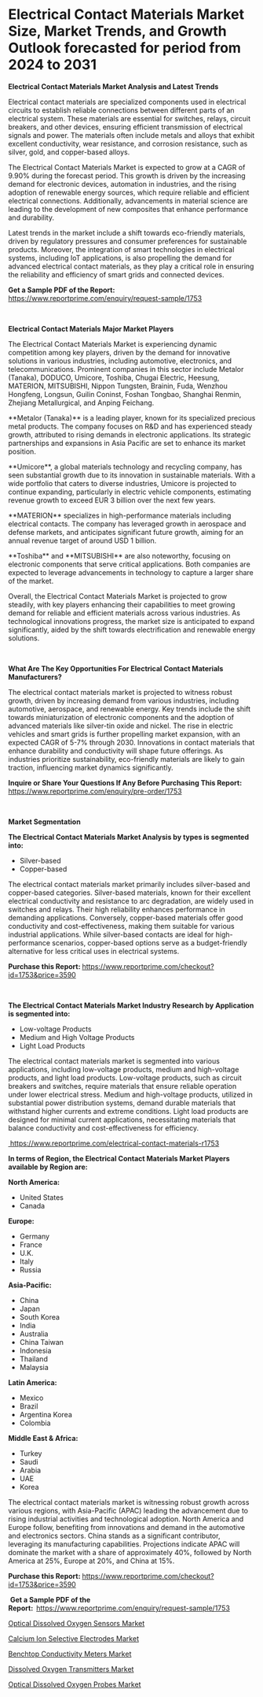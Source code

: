 <p><h1>Electrical Contact Materials Market Size, Market Trends, and Growth Outlook forecasted for period from 2024 to 2031</h1></p><p><strong>Electrical Contact Materials Market Analysis and Latest Trends</strong></p>
<p><p>Electrical contact materials are specialized components used in electrical circuits to establish reliable connections between different parts of an electrical system. These materials are essential for switches, relays, circuit breakers, and other devices, ensuring efficient transmission of electrical signals and power. The materials often include metals and alloys that exhibit excellent conductivity, wear resistance, and corrosion resistance, such as silver, gold, and copper-based alloys.</p><p>The Electrical Contact Materials Market is expected to grow at a CAGR of 9.90% during the forecast period. This growth is driven by the increasing demand for electronic devices, automation in industries, and the rising adoption of renewable energy sources, which require reliable and efficient electrical connections. Additionally, advancements in material science are leading to the development of new composites that enhance performance and durability. </p><p>Latest trends in the market include a shift towards eco-friendly materials, driven by regulatory pressures and consumer preferences for sustainable products. Moreover, the integration of smart technologies in electrical systems, including IoT applications, is also propelling the demand for advanced electrical contact materials, as they play a critical role in ensuring the reliability and efficiency of smart grids and connected devices.</p></p>
<p><strong>Get a Sample PDF of the Report:&nbsp;</strong> <a href="https://www.reportprime.com/enquiry/request-sample/1753?utm_campaign=1899&utm_medium=2&utm_source=Github&utm_content=ia&utm_term=24122024&utm_id=electrical-contact-materials">https://www.reportprime.com/enquiry/request-sample/1753</a></p>
<p>&nbsp;</p>
<p><strong>Electrical Contact Materials Major Market Players</strong></p>
<p><p>The Electrical Contact Materials Market is experiencing dynamic competition among key players, driven by the demand for innovative solutions in various industries, including automotive, electronics, and telecommunications. Prominent companies in this sector include Metalor (Tanaka), DODUCO, Umicore, Toshiba, Chugai Electric, Heesung, MATERION, MITSUBISHI, Nippon Tungsten, Brainin, Fuda, Wenzhou Hongfeng, Longsun, Guilin Coninst, Foshan Tongbao, Shanghai Renmin, Zhejiang Metallurgical, and Anping Feichang.</p><p>**Metalor (Tanaka)** is a leading player, known for its specialized precious metal products. The company focuses on R&D and has experienced steady growth, attributed to rising demands in electronic applications. Its strategic partnerships and expansions in Asia Pacific are set to enhance its market position.</p><p>**Umicore**, a global materials technology and recycling company, has seen substantial growth due to its innovation in sustainable materials. With a wide portfolio that caters to diverse industries, Umicore is projected to continue expanding, particularly in electric vehicle components, estimating revenue growth to exceed EUR 3 billion over the next few years.</p><p>**MATERION** specializes in high-performance materials including electrical contacts. The company has leveraged growth in aerospace and defense markets, and anticipates significant future growth, aiming for an annual revenue target of around USD 1 billion.</p><p>**Toshiba** and **MITSUBISHI** are also noteworthy, focusing on electronic components that serve critical applications. Both companies are expected to leverage advancements in technology to capture a larger share of the market.</p><p>Overall, the Electrical Contact Materials Market is projected to grow steadily, with key players enhancing their capabilities to meet growing demand for reliable and efficient materials across various industries. As technological innovations progress, the market size is anticipated to expand significantly, aided by the shift towards electrification and renewable energy solutions.</p></p>
<p>&nbsp;</p>
<p><strong>What Are The Key Opportunities For Electrical Contact Materials Manufacturers?</strong></p>
<p><p>The electrical contact materials market is projected to witness robust growth, driven by increasing demand from various industries, including automotive, aerospace, and renewable energy. Key trends include the shift towards miniaturization of electronic components and the adoption of advanced materials like silver-tin oxide and nickel. The rise in electric vehicles and smart grids is further propelling market expansion, with an expected CAGR of 5-7% through 2030. Innovations in contact materials that enhance durability and conductivity will shape future offerings. As industries prioritize sustainability, eco-friendly materials are likely to gain traction, influencing market dynamics significantly.</p></p>
<p><strong>Inquire or Share Your Questions If Any Before Purchasing This Report:</strong> <a href="https://www.reportprime.com/enquiry/pre-order/1753?utm_campaign=1899&utm_medium=2&utm_source=Github&utm_content=ia&utm_term=24122024&utm_id=electrical-contact-materials">https://www.reportprime.com/enquiry/pre-order/1753</a></p>
<p>&nbsp;</p>
<p><strong>Market Segmentation</strong></p>
<p><strong>The Electrical Contact Materials Market Analysis by types is segmented into:</strong></p>
<p><ul><li>Silver-based</li><li>Copper-based</li></ul></p>
<p><p>The electrical contact materials market primarily includes silver-based and copper-based categories. Silver-based materials, known for their excellent electrical conductivity and resistance to arc degradation, are widely used in switches and relays. Their high reliability enhances performance in demanding applications. Conversely, copper-based materials offer good conductivity and cost-effectiveness, making them suitable for various industrial applications. While silver-based contacts are ideal for high-performance scenarios, copper-based options serve as a budget-friendly alternative for less critical uses in electrical systems.</p></p>
<p><strong>Purchase this Report:&nbsp;</strong><a href="https://www.reportprime.com/checkout?id=1753&price=3590&utm_campaign=1899&utm_medium=2&utm_source=Github&utm_content=ia&utm_term=24122024&utm_id=electrical-contact-materials">https://www.reportprime.com/checkout?id=1753&price=3590</a></p>
<p>&nbsp;</p>
<p><strong>The Electrical Contact Materials Market Industry Research by Application is segmented into:</strong></p>
<p><ul><li>Low-voltage Products</li><li>Medium and High Voltage Products</li><li>Light Load Products</li></ul></p>
<p><p>The electrical contact materials market is segmented into various applications, including low-voltage products, medium and high-voltage products, and light load products. Low-voltage products, such as circuit breakers and switches, require materials that ensure reliable operation under lower electrical stress. Medium and high-voltage products, utilized in substantial power distribution systems, demand durable materials that withstand higher currents and extreme conditions. Light load products are designed for minimal current applications, necessitating materials that balance conductivity and cost-effectiveness for efficiency.</p></p>
<p><a href="https://www.reportprime.com/electrical-contact-materials-r1753?utm_campaign=1899&utm_medium=2&utm_source=Github&utm_content=ia&utm_term=24122024&utm_id=electrical-contact-materials">&nbsp;https://www.reportprime.com/electrical-contact-materials-r1753</a></p>
<p><strong>In terms of Region, the Electrical Contact Materials Market Players available by Region are:</strong></p>
<p>
    <p> <strong> North America: </strong>
        <ul>
            <li>United States</li>
            <li>Canada</li>
        </ul>
        </p> 
    <p> <strong> Europe: </strong>
        <ul>
            <li>Germany</li>
            <li>France</li>
            <li>U.K.</li>
            <li>Italy</li>
            <li>Russia</li>
        </ul>
        </p> 
    <p> <strong> Asia-Pacific: </strong>
        <ul>
            <li>China</li>
            <li>Japan</li>
            <li>South Korea</li>
            <li>India</li>
            <li>Australia</li>
            <li>China Taiwan</li>
            <li>Indonesia</li>
            <li>Thailand</li>
            <li>Malaysia</li>
        </ul>
        </p> 
    <p> <strong> Latin America: </strong>
        <ul>
            <li>Mexico</li>
            <li>Brazil</li>
            <li>Argentina Korea</li>
            <li>Colombia</li>
        </ul>
        </p> 
    <p> <strong> Middle East & Africa: </strong>
        <ul>
            <li>Turkey</li>
            <li>Saudi</li>
            <li>Arabia</li>
            <li>UAE</li>
            <li>Korea</li>
        </ul>
    </p>
    </p>
<p><p>The electrical contact materials market is witnessing robust growth across various regions, with Asia-Pacific (APAC) leading the advancement due to rising industrial activities and technological adoption. North America and Europe follow, benefiting from innovations and demand in the automotive and electronics sectors. China stands as a significant contributor, leveraging its manufacturing capabilities. Projections indicate APAC will dominate the market with a share of approximately 40%, followed by North America at 25%, Europe at 20%, and China at 15%.</p></p>
<p><strong>Purchase this Report: </strong><a href="https://www.reportprime.com/checkout?id=1753&price=3590&utm_campaign=1899&utm_medium=2&utm_source=Github&utm_content=ia&utm_term=24122024&utm_id=electrical-contact-materials">https://www.reportprime.com/checkout?id=1753&price=3590</a></p>
<p>&nbsp;<strong>Get a Sample PDF of the Report:&nbsp;&nbsp;</strong><a href="https://www.reportprime.com/enquiry/request-sample/1753?utm_campaign=1899&utm_medium=2&utm_source=Github&utm_content=ia&utm_term=24122024&utm_id=electrical-contact-materials">https://www.reportprime.com/enquiry/request-sample/1753</a></p>
<p><strong></strong></p>
<p><p><a href="https://www.linkedin.com/pulse/driving-forces-behind-optical-dissolved-oxygen-sensors-4yjhf?utm_campaign=1899&utm_medium=2&utm_source=Github&utm_content=ia&utm_term=24122024&utm_id=electrical-contact-materials">Optical Dissolved Oxygen Sensors Market</a></p><p><a href="https://www.linkedin.com/pulse/calcium-ion-selective-electrodes-market-analysis-sizetrends-ctopf?utm_campaign=1899&utm_medium=2&utm_source=Github&utm_content=ia&utm_term=24122024&utm_id=electrical-contact-materials">Calcium Ion Selective Electrodes Market</a></p><p><a href="https://www.linkedin.com/pulse/benchtop-conductivity-meters-market-analysis-comprehensive-smaif?utm_campaign=1899&utm_medium=2&utm_source=Github&utm_content=ia&utm_term=24122024&utm_id=electrical-contact-materials">Benchtop Conductivity Meters Market</a></p><p><a href="https://www.linkedin.com/pulse/market-growth-potential-forecast-dissolved-oxygen-transmitters-bfswf?utm_campaign=1899&utm_medium=2&utm_source=Github&utm_content=ia&utm_term=24122024&utm_id=electrical-contact-materials">Dissolved Oxygen Transmitters Market</a></p><p><a href="https://www.linkedin.com/pulse/in-depth-analysis-size-optical-dissolved-oxygen-probes-npx3f?utm_campaign=1899&utm_medium=2&utm_source=Github&utm_content=ia&utm_term=24122024&utm_id=electrical-contact-materials">Optical Dissolved Oxygen Probes Market</a></p></p>